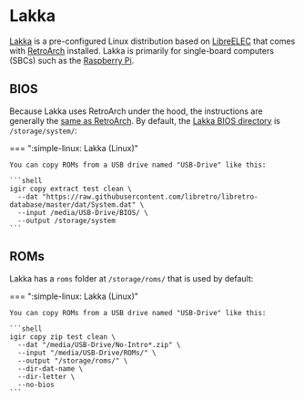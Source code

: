 # Lakka

[Lakka](https://www.lakka.tv/) is a pre-configured Linux distribution based on [LibreELEC](https://libreelec.tv/) that comes with [RetroArch](retroarch.md) installed. Lakka is primarily for single-board computers (SBCs) such as the [Raspberry Pi](https://www.raspberrypi.com/).

## BIOS

Because Lakka uses RetroArch under the hood, the instructions are generally the [same as RetroArch](retroarch.md). By default, the [Lakka BIOS directory](https://www.lakka.tv/doc/Accessing-Lakka-filesystem/) is `/storage/system/`:

=== ":simple-linux: Lakka (Linux)"

    You can copy ROMs from a USB drive named "USB-Drive" like this:

    ```shell
    igir copy extract test clean \
      --dat "https://raw.githubusercontent.com/libretro/libretro-database/master/dat/System.dat" \
      --input /media/USB-Drive/BIOS/ \
      --output /storage/system
    ```

## ROMs

Lakka has a `roms` folder at `/storage/roms/` that is used by default:

=== ":simple-linux: Lakka (Linux)"

    You can copy ROMs from a USB drive named "USB-Drive" like this:

    ```shell
    igir copy zip test clean \
      --dat "/media/USB-Drive/No-Intro*.zip" \
      --input "/media/USB-Drive/ROMs/" \
      --output "/storage/roms/" \
      --dir-dat-name \
      --dir-letter \
      --no-bios
    ```
